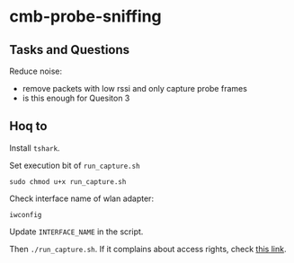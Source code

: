 # cmb-probe-sniffing

## Tasks and Questions

Reduce noise:
- remove packets with low rssi and only capture probe frames
- is this enough for Quesiton 3

## Hoq to
Install `tshark`.

Set execution bit of `run_capture.sh`

```shell
sudo chmod u+x run_capture.sh
```
Check interface name of wlan adapter:

```shell
iwconfig
```
Update `INTERFACE_NAME` in the script.

Then `./run_capture.sh`. If it complains about access rights, check [this link](https://askubuntu.com/questions/748941/im-not-able-to-use-wireshark-couldnt-run-usr-bin-dumpcap-in-child-process).